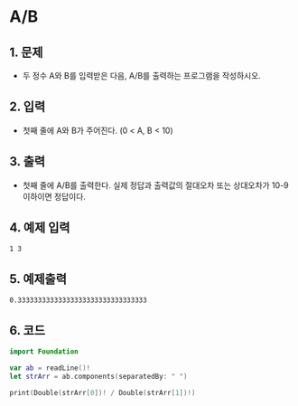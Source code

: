 # A/B

## 1. 문제

- 두 정수 A와 B를 입력받은 다음, A/B를 출력하는 프로그램을 작성하시오.

## 2. 입력
- 첫째 줄에 A와 B가 주어진다. (0 < A, B < 10)

## 3. 출력

- 첫째 줄에 A/B를 출력한다. 실제 정답과 출력값의 절대오차 또는 상대오차가 10-9 이하이면 정답이다.


## 4. 예제 입력
```
1 3
```

## 5. 예제출력

```
0.33333333333333333333333333333333
```

## 6. 코드

```swift
import Foundation

var ab = readLine()!
let strArr = ab.components(separatedBy: " ")

print(Double(strArr[0])! / Double(strArr[1])!)
```

